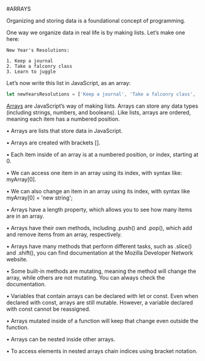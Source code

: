 #ARRAYS

Organizing and storing data is a foundational concept of programming.

One way we organize data in real life is by making lists. Let’s make one here:

```
New Year's Resolutions:

1. Keep a journal 
2. Take a falconry class
3. Learn to juggle
```
Let’s now write this list in JavaScript, as an array:

```javascript
let newYearsResolutions = ['Keep a journal', 'Take a falconry class', 'Learn to juggle'];
```

[Arrays](https://www.codecademy.com/resources/docs/javascript/arrays?page_ref=catalog) are JavaScript’s way of making lists. Arrays can store any data types (including strings, numbers, and booleans). Like lists, arrays are ordered, meaning each item has a numbered position.


• Arrays are lists that store data in JavaScript.

• Arrays are created with brackets [].

• Each item inside of an array is at a numbered position, or index, starting at 0.

• We can access one item in an array using its index, with syntax like: myArray[0].

• We can also change an item in an array using its index, with syntax like myArray[0] = 'new string';

• Arrays have a length property, which allows you to see how many items are in an array.

• Arrays have their own methods, including .push() and .pop(), which add and remove items from an array, respectively.

• Arrays have many methods that perform different tasks, such as .slice() and .shift(), you can find documentation at the Mozilla Developer Network website.

• Some built-in methods are mutating, meaning the method will change the array, while others are not mutating. You can always check the documentation.

• Variables that contain arrays can be declared with let or const. Even when declared with const, arrays are still mutable. However, a variable declared with const cannot be reassigned.

• Arrays mutated inside of a function will keep that change even outside the function.

• Arrays can be nested inside other arrays.

• To access elements in nested arrays chain indices using bracket notation.
